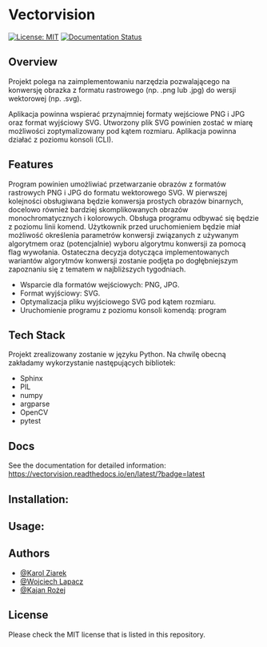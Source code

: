 # Vectorvision
[![License: MIT](https://img.shields.io/badge/License-MIT-yellow.svg)](https://opensource.org/licenses/MIT)
[![Documentation Status](https://readthedocs.org/projects/vectorvision/badge/?version=latest)](https://vectorvision.readthedocs.io/en/latest/?badge=latest)

## Overview
Projekt polega na zaimplementowaniu narzędzia pozwalającego na konwersję obrazka z formatu rastrowego (np. .png lub .jpg) do wersji wektorowej (np. .svg).

Aplikacja powinna wspierać przynajmniej formaty wejściowe PNG i JPG oraz format wyjściowy SVG. Utworzony plik SVG powinien zostać w miarę możliwości zoptymalizowany pod kątem rozmiaru. Aplikacja powinna działać z poziomu konsoli (CLI).


## Features

Program powinien umożliwiać przetwarzanie obrazów z formatów rastrowych PNG i JPG do formatu wektorowego SVG. W pierwszej kolejności obsługiwana będzie konwersja prostych obrazów binarnych, docelowo również bardziej skomplikowanych obrazów monochromatycznych i kolorowych. Obsługa programu odbywać się będzie z poziomu linii komend. Użytkownik przed uruchomieniem będzie miał możliwość określenia parametrów konwersji związanych z używanym algorytmem oraz (potencjalnie) wyboru algorytmu konwersji za pomocą flag wywołania. Ostateczna decyzja dotycząca implementowanych wariantów algorytmów konwersji zostanie podjęta po dogłębniejszym zapoznaniu się z tematem w  najbliższych tygodniach.

- Wsparcie dla formatów wejściowych: PNG, JPG.
- Format wyjściowy: SVG.
- Optymalizacja pliku wyjściowego SVG pod kątem rozmiaru.
- Uruchomienie programu z poziomu konsoli komendą:
	program <sciezka do pliku wejscia> <nazwa pliku wyjscia> <parametry konwersji>

## Tech Stack
Projekt zrealizowany zostanie w języku Python. Na chwilę obecną zakładamy wykorzystanie następujących bibliotek:
- Sphinx
- PIL
- numpy 
- argparse
- OpenCV
- pytest



## Docs
See the documentation for detailed information:
https://vectorvision.readthedocs.io/en/latest/?badge=latest

## Installation:

## Usage:


## Authors
- [@Karol Ziarek](https://github.com/ziarekk)
- [@Wojciech Lapacz](https://github.com/WojciechL02)
- [@Kajan Rożej](https://github.com/Kajotello)

## License
Please check the MIT license that is listed in this repository.

